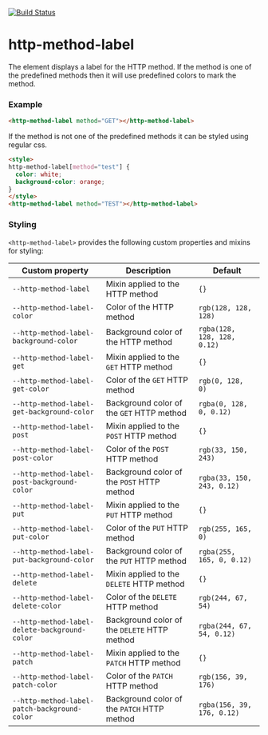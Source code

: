 [![Build Status](https://travis-ci.org/advanced-rest-client/http-method-label.svg?branch=stage)](https://travis-ci.org/advanced-rest-client/http-method-label)  

# http-method-label

The element displays a label for the HTTP method. If the method is one of the
predefined methods then it will use predefined colors to mark the method.

### Example

```html
<http-method-label method="GET"></http-method-label>
```

If the method is not one of the predefined methods it can be styled using regular
css.

```html
<style>
http-method-label[method="test"] {
  color: white;
  background-color: orange;
}
</style>
<http-method-label method="TEST"></http-method-label>
```

### Styling
`<http-method-label>` provides the following custom properties and mixins for styling:

Custom property | Description | Default
----------------|-------------|----------
`--http-method-label` | Mixin applied to the HTTP method | `{}`
`--http-method-label-color` | Color of the HTTP method | `rgb(128, 128, 128)`
`--http-method-label-background-color` | Background color of the HTTP method | `rgba(128, 128, 128, 0.12)`
`--http-method-label-get` | Mixin applied to the `GET` HTTP method | `{}`
`--http-method-label-get-color` | Color of the `GET` HTTP method | `rgb(0, 128, 0)`
`--http-method-label-get-background-color` | Background color of the `GET` HTTP method | `rgba(0, 128, 0, 0.12)`
`--http-method-label-post` | Mixin applied to the `POST` HTTP method | `{}`
`--http-method-label-post-color` | Color of the `POST` HTTP method | `rgb(33, 150, 243)`
`--http-method-label-post-background-color` | Background color of the `POST` HTTP method | `rgba(33, 150, 243, 0.12)`
`--http-method-label-put` | Mixin applied to the `PUT` HTTP method | `{}`
`--http-method-label-put-color` | Color of the `PUT` HTTP method | `rgb(255, 165, 0)`
`--http-method-label-put-background-color` | Background color of the `PUT` HTTP method | `rgba(255, 165, 0, 0.12)`
`--http-method-label-delete` | Mixin applied to the `DELETE` HTTP method | `{}`
`--http-method-label-delete-color` | Color of the `DELETE` HTTP method | `rgb(244, 67, 54)`
`--http-method-label-delete-background-color` | Background color of the `DELETE` HTTP method | `rgba(244, 67, 54, 0.12)`
`--http-method-label-patch` | Mixin applied to the `PATCH` HTTP method | `{}`
`--http-method-label-patch-color` | Color of the `PATCH` HTTP method | `rgb(156, 39, 176)`
`--http-method-label-patch-background-color` | Background color of the `PATCH` HTTP method | `rgba(156, 39, 176, 0.12)`

